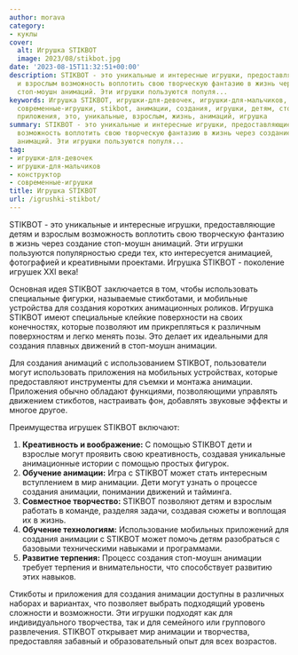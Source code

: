 ```yaml
---
author: morava
category:
- куклы
cover:
  alt: Игрушка STIKBOT
  image: 2023/08/stikbot.jpg
date: '2023-08-15T11:32:51+00:00'
description: STIKBOT - это уникальные и интересные игрушки, предоставляющие детям
  и взрослым возможность воплотить свою творческую фантазию в жизнь через создание
  стоп-моушн анимаций. Эти игрушки пользуются популя...
keywords: Игрушка STIKBOT, игрушки-для-девочек, игрушки-для-мальчиков, конструктор,
  современные-игрушки, stikbot, анимации, создания, игрушки, детям, стоп, моушн, могут,
  приложения, это, уникальные, взрослым, жизнь, анимаций, игрушка
summary: STIKBOT - это уникальные и интересные игрушки, предоставляющие детям и взрослым
  возможность воплотить свою творческую фантазию в жизнь через создание стоп-моушн
  анимаций. Эти игрушки пользуются популя...
tag:
- игрушки-для-девочек
- игрушки-для-мальчиков
- конструктор
- современные-игрушки
title: Игрушка STIKBOT
url: /igrushki-stikbot/
---
```


STIKBOT - это уникальные и интересные игрушки, предоставляющие детям и взрослым возможность воплотить свою творческую фантазию в жизнь через создание стоп-моушн анимаций. Эти игрушки пользуются популярностью среди тех, кто интересуется анимацией, фотографией и креативными проектами. Игрушка STIKBOT - поколение игрушек XXI века!

Основная идея STIKBOT заключается в том, чтобы использовать специальные фигурки, называемые стикботами, и мобильные устройства для создания коротких анимационных роликов. Игрушка STIKBOT имеют специальные клейкие поверхности на своих конечностях, которые позволяют им прикрепляться к различным поверхностям и легко менять позы. Это делает их идеальными для создания плавных движений в стоп-моушн анимации.

Для создания анимаций с использованием STIKBOT, пользователи могут использовать приложения на мобильных устройствах, которые предоставляют инструменты для съемки и монтажа анимации. Приложения обычно обладают функциями, позволяющими управлять движением стикботов, настраивать фон, добавлять звуковые эффекты и многое другое.

Преимущества игрушек STIKBOT включают:

1. **Креативность и воображение:** С помощью STIKBOT дети и взрослые могут проявить свою креативность, создавая уникальные анимационные истории с помощью простых фигурок.
1. **Обучение анимации:** Игра с STIKBOT может стать интересным вступлением в мир анимации. Дети могут узнать о процессе создания анимации, понимании движений и тайминга.
1. **Совместное творчество:** STIKBOT позволяют детям и взрослым работать в команде, разделяя задачи, создавая сюжеты и воплощая их в жизнь.
1. **Обучение технологиям:** Использование мобильных приложений для создания анимации с STIKBOT может помочь детям разобраться с базовыми техническими навыками и программами.
1. **Развитие терпения:** Процесс создания стоп-моушн анимации требует терпения и внимательности, что способствует развитию этих навыков.

Стикботы и приложения для создания анимации доступны в различных наборах и вариантах, что позволяет выбрать подходящий уровень сложности и возможности. Эти игрушки подходят как для индивидуального творчества, так и для семейного или группового развлечения. STIKBOT открывает мир анимации и творчества, предоставляя забавный и образовательный опыт для всех возрастов.